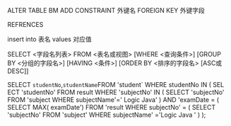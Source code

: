 ALTER TABLE BM ADD CONSTRAINT 外键名 FOREIGN KEY 外键字段

REFRENCES

insert into 表名 values 对应值

SELECT <字段名列表>
FROM <表名或视图>
[WHERE <查询条件>]
[GROUP BY <分组的字段名>]
[HAVING <条件>]
[ORDER BY <排序的字段名> [ASC或DESC]]

SELECT `studentNo`,`studentName`FROM 'student`
WHERE studentNo IN (
SEL ECT 'studentNo' FROM result
WHERE 'subjectNo' IN (
SELECT 'subjectNo' FROM 'subject
WHERE subjectName'=' Logic Java'
) AND 'examDate = (
SELECT MAX( examDate') FROM 'result
WHERE subjectNo' = (
SELECT 'subjectNo' FROM 'subject'
WHERE subjectName' ='Logic Java '
)
);